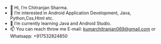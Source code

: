 - 👋 Hi, I’m Chitranjan Sharma.
- 👀 I’m interested in Android Application Development, Java, Python,Css,Html etc.
- 🌱 I’m currently learning Java and Android Studio.
- 📫 You can reach throw me E-mail: kumarchitranjan069@gmail.com or Whatsapp: +917532824850
